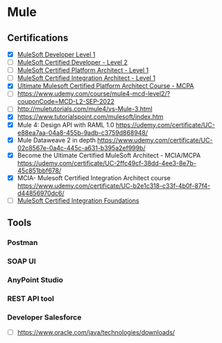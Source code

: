 # Mule
## Certifications
- [x] [MuleSoft Developer Level 1](https://github.com/lvhkhanh/Mule/files/9594153/report.1._KhanhLVH_MCD.pdf)
- [ ] [MuleSoft Certified Developer - Level 2](https://training.mulesoft.com/certification/developer-mule4-level2)
- [ ] [MuleSoft Certified Platform Architect - Level 1](https://training.mulesoft.com/certification/architect-platform-level1)
- [ ] [MuleSoft Certified Integration Architect - Level 1](https://training.mulesoft.com/certification/architect-integration-level1)
- [x] [Ultimate Mulesoft Certified Platform Architect Course - MCPA](https://udemy-certificate.s3.amazonaws.com/pdf/UC-9451b309-37f1-472a-9ffc-8edfc197bfc5.pdf)
- [ ] https://www.udemy.com/course/mule4-mcd-level2/?couponCode=MCD-L2-SEP-2022
- [ ] http://muletutorials.com/mule4/vs-Mule-3.html
- [x] https://www.tutorialspoint.com/mulesoft/index.htm
- [x] Mule 4: Design API with RAML 1.0 https://udemy.com/certificate/UC-e88ea7aa-04a8-455b-9adb-c3759d868948/
- [x] Mule Dataweave 2 in depth https://www.udemy.com/certificate/UC-02c8567e-0a4c-445c-a631-b395a2ef999b/
- [x] Become the Ultimate Certified MuleSoft Architect - MCIA/MCPA https://udemy.com/certificate/UC-2ffc49cf-38dd-4ee3-8e7b-45c851bbf678/
- [x] MCIA- Mulesoft Certified Integration Architect course https://www.udemy.com/certificate/UC-b2e1c318-c33f-4b0f-87f4-d44856970dc6/
- [ ] [MuleSoft Certified Integration Foundations](https://training.mulesoft.com/certification/foundations-integration)
## Tools
### Postman
### SOAP UI
### AnyPoint Studio
### REST API tool
### Developer Salesforce
- [ ] https://www.oracle.com/java/technologies/downloads/
